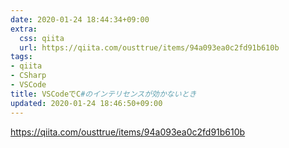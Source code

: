 ```yaml
---
date: 2020-01-24 18:44:34+09:00
extra:
  css: qiita
  url: https://qiita.com/ousttrue/items/94a093ea0c2fd91b610b
tags:
- qiita
- CSharp
- VSCode
title: VSCodeでC#のインテリセンスが効かないとき
updated: 2020-01-24 18:46:50+09:00
---
```


<https://qiita.com/ousttrue/items/94a093ea0c2fd91b610b>
